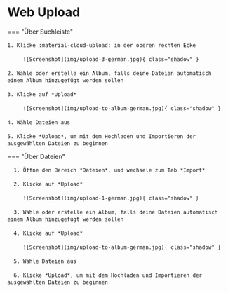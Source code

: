 # Web Upload #

=== "Über Suchleiste"

    1. Klicke :material-cloud-upload: in der oberen rechten Ecke

         ![Screenshot](img/upload-3-german.jpg){ class="shadow" }
    
    2. Wähle oder erstelle ein Album, falls deine Dateien automatisch einem Album hinzugefügt werden sollen

    3. Klicke auf *Upload*

         ![Screenshot](img/upload-to-album-german.jpg){ class="shadow" }

    4. Wähle Dateien aus

    5. Klicke *Upload*, um mit dem Hochladen und Importieren der ausgewählten Dateien zu beginnen

=== "Über Dateien"

      1. Öffne den Bereich *Dateien*, und wechsele zum Tab *Import*

      2. Klicke auf *Upload*

         ![Screenshot](img/upload-1-german.jpg){ class="shadow" }

      3. Wähle oder erstelle ein Album, falls deine Dateien automatisch einem Album hinzugefügt werden sollen

      4. Klicke auf *Upload*

         ![Screenshot](img/upload-to-album-german.jpg){ class="shadow" }

      5. Wähle Dateien aus

      6. Klicke *Upload*, um mit dem Hochladen und Importieren der ausgewählten Dateien zu beginnen